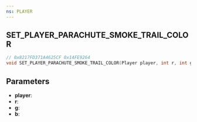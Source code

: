 ```yaml
---
ns: PLAYER
---
```

## SET_PLAYER_PARACHUTE_SMOKE_TRAIL_COLOR

```c
// 0x8217FD371A4625CF 0x14FE9264
void SET_PLAYER_PARACHUTE_SMOKE_TRAIL_COLOR(Player player, int r, int g, int b);
```


## Parameters
* **player**: 
* **r**: 
* **g**: 
* **b**: 

